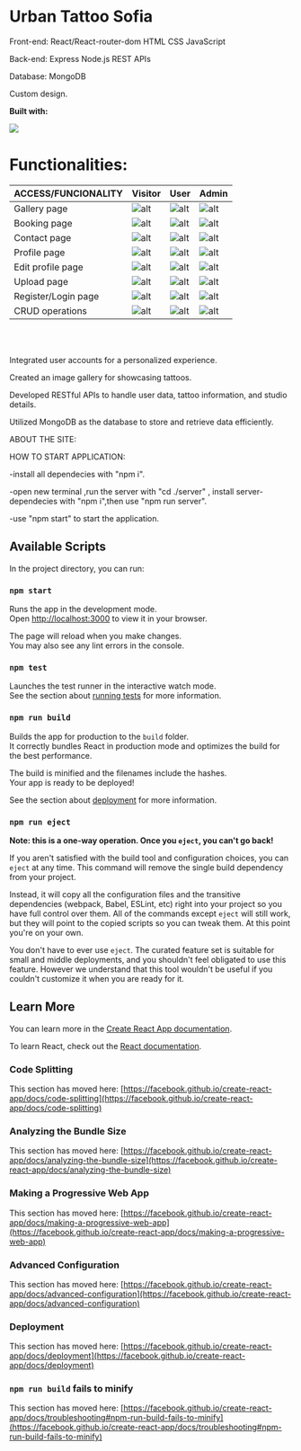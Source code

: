 # Urban Tattoo Sofia

Front-end: 
React/React-router-dom 
HTML
CSS
JavaScript

Back-end: 
Express
Node.js
REST APIs

Database: 
MongoDB

Custom design.

**Built with:**

<p align="left">
  <img align="left" src="https://github.com/viktor0110/urbanReact/blob/master/resume/stack.jpg" />
  <br>
</p>

# Functionalities: 


ACCESS/FUNCIONALITY  | Visitor | User | Admin
-------------  | ------------- | ------------- | ------------- |
Gallery page   | ![alt](https://img.icons8.com/fluency/60/000000/checkmark.png) | ![alt](https://img.icons8.com/fluency/60/000000/checkmark.png) | ![alt](https://img.icons8.com/fluency/60/000000/checkmark.png)
Booking page   | ![alt](https://img.icons8.com/fluency/60/000000/checkmark.png) | ![alt](https://img.icons8.com/fluency/60/000000/checkmark.png) | ![alt](https://img.icons8.com/fluency/60/000000/checkmark.png) 
Contact page  | ![alt](https://img.icons8.com/fluency/60/000000/checkmark.png) | ![alt](https://img.icons8.com/fluency/60/000000/checkmark.png) | ![alt](https://img.icons8.com/fluency/60/000000/checkmark.png)
Profile page   | ![alt](https://img.icons8.com/emoji/60/000000/cross-mark-emoji.png) | ![alt](https://img.icons8.com/fluency/60/000000/checkmark.png) | ![alt](https://img.icons8.com/fluency/60/000000/checkmark.png)
Edit profile page        | ![alt](https://img.icons8.com/emoji/60/000000/cross-mark-emoji.png) | ![alt](https://img.icons8.com/fluency/60/000000/checkmark.png) | ![alt](https://img.icons8.com/fluency/60/000000/checkmark.png)
Upload page    | ![alt](https://img.icons8.com/emoji/60/000000/cross-mark-emoji.png) | ![alt](https://img.icons8.com/emoji/60/000000/cross-mark-emoji.png) | ![alt](https://img.icons8.com/fluency/60/000000/checkmark.png)
Register/Login page | ![alt](https://img.icons8.com/fluency/60/000000/checkmark.png) | ![alt](https://img.icons8.com/emoji/60/000000/cross-mark-emoji.png) | ![alt](https://img.icons8.com/fluency/60/000000/checkmark.png)
CRUD operations | ![alt](https://img.icons8.com/emoji/60/000000/cross-mark-emoji.png) | ![alt](https://img.icons8.com/fluency/60/000000/checkmark.png) | ![alt](https://img.icons8.com/fluency/60/000000/checkmark.png)
<br>
<br>


Integrated user accounts for a personalized experience.

Created an image gallery for showcasing tattoos.

Developed RESTful APIs to handle user data, tattoo information, and studio details.

Utilized MongoDB as the database to store and retrieve data efficiently.

ABOUT THE SITE:

HOW TO START APPLICATION:

-install all dependecies with "npm i".

-open new terminal ,run the server with "cd ./server" , install server-dependecies with "npm i",then use "npm run server".

-use "npm start" to start the application.

## Available Scripts

In the project directory, you can run:

### `npm start`

Runs the app in the development mode.\
Open [http://localhost:3000](http://localhost:3000) to view it in your browser.

The page will reload when you make changes.\
You may also see any lint errors in the console.

### `npm test`

Launches the test runner in the interactive watch mode.\
See the section about [running tests](https://facebook.github.io/create-react-app/docs/running-tests) for more information.

### `npm run build`

Builds the app for production to the `build` folder.\
It correctly bundles React in production mode and optimizes the build for the best performance.

The build is minified and the filenames include the hashes.\
Your app is ready to be deployed!

See the section about [deployment](https://facebook.github.io/create-react-app/docs/deployment) for more information.

### `npm run eject`

**Note: this is a one-way operation. Once you `eject`, you can't go back!**

If you aren't satisfied with the build tool and configuration choices, you can `eject` at any time. This command will remove the single build dependency from your project.

Instead, it will copy all the configuration files and the transitive dependencies (webpack, Babel, ESLint, etc) right into your project so you have full control over them. All of the commands except `eject` will still work, but they will point to the copied scripts so you can tweak them. At this point you're on your own.

You don't have to ever use `eject`. The curated feature set is suitable for small and middle deployments, and you shouldn't feel obligated to use this feature. However we understand that this tool wouldn't be useful if you couldn't customize it when you are ready for it.

## Learn More

You can learn more in the [Create React App documentation](https://facebook.github.io/create-react-app/docs/getting-started).

To learn React, check out the [React documentation](https://reactjs.org/).

### Code Splitting

This section has moved here: [https://facebook.github.io/create-react-app/docs/code-splitting](https://facebook.github.io/create-react-app/docs/code-splitting)

### Analyzing the Bundle Size

This section has moved here: [https://facebook.github.io/create-react-app/docs/analyzing-the-bundle-size](https://facebook.github.io/create-react-app/docs/analyzing-the-bundle-size)

### Making a Progressive Web App

This section has moved here: [https://facebook.github.io/create-react-app/docs/making-a-progressive-web-app](https://facebook.github.io/create-react-app/docs/making-a-progressive-web-app)

### Advanced Configuration

This section has moved here: [https://facebook.github.io/create-react-app/docs/advanced-configuration](https://facebook.github.io/create-react-app/docs/advanced-configuration)

### Deployment

This section has moved here: [https://facebook.github.io/create-react-app/docs/deployment](https://facebook.github.io/create-react-app/docs/deployment)

### `npm run build` fails to minify

This section has moved here: [https://facebook.github.io/create-react-app/docs/troubleshooting#npm-run-build-fails-to-minify](https://facebook.github.io/create-react-app/docs/troubleshooting#npm-run-build-fails-to-minify)



